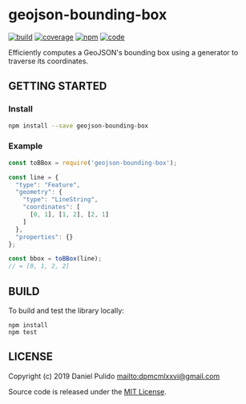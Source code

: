 # geojson-bounding-box

[![build](https://travis-ci.org/dpmcmlxxvi/geojson-bounding-box.svg?branch=master)](https://travis-ci.org/dpmcmlxxvi/geojson-bounding-box)
[![coverage](https://img.shields.io/coveralls/dpmcmlxxvi/geojson-bounding-box.svg)](https://coveralls.io/r/dpmcmlxxvi/geojson-bounding-box?branch=master)
[![npm](https://badge.fury.io/js/geojson-bounding-box.svg)](https://badge.fury.io/js/geojson-bounding-box)
[![code](https://api.codacy.com/project/badge/Grade/aff05f94d2f34415a9796281ee186f79)](https://www.codacy.com/app/dpmcmlxxvi/geojson-bounding-box?utm_source=github.com&amp;utm_medium=referral&amp;utm_content=dpmcmlxxvi/geojson-bounding-box&amp;utm_campaign=Badge_Grade)

Efficiently computes a GeoJSON's bounding box using a generator to traverse its
coordinates.

## GETTING STARTED

### Install

```bash
npm install --save geojson-bounding-box
```

### Example

```javascript
const toBBox = require('geojson-bounding-box');

const line = {
  "type": "Feature",
  "geometry": {
    "type": "LineString",
    "coordinates": [
      [0, 1], [1, 2], [2, 1]
    ]
  },
  "properties": {}
};

const bbox = toBBox(line);
// = [0, 1, 2, 2]
```

## BUILD

To build and test the library locally:

```shell
npm install
npm test
```

## LICENSE

Copyright (c) 2019 Daniel Pulido <mailto:dpmcmlxxvi@gmail.com>

Source code is released under the [MIT License](http://opensource.org/licenses/ISC).
